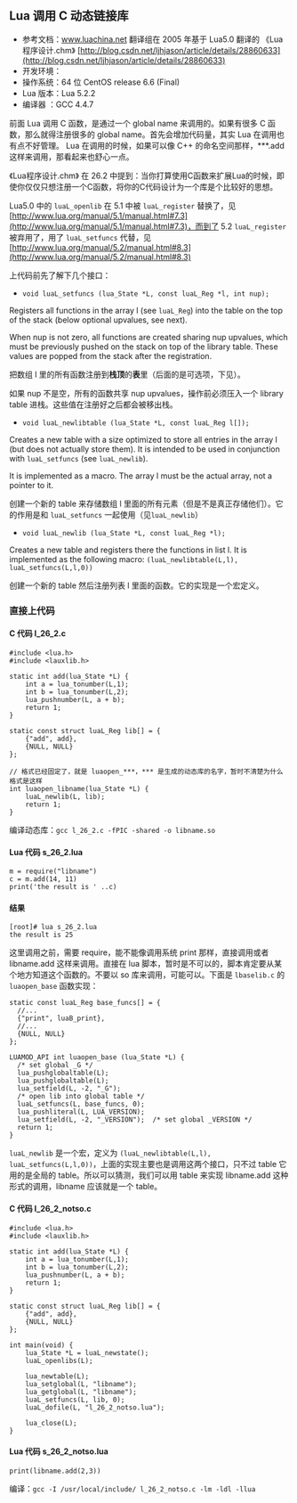 ## Lua 调用 C 动态链接库 ##

- 参考文档：www.luachina.net 翻译组在 2005 年基于 Lua5.0 翻译的 《Lua程序设计.chm》
           [http://blog.csdn.net/ljhjason/article/details/28860633](http://blog.csdn.net/ljhjason/article/details/28860633)
- 开发环境：
 - 操作系统：64 位 CentOS release 6.6 (Final)
 - Lua 版本：Lua 5.2.2
 - 编译器  ：GCC 4.4.7

前面 Lua 调用 C 函数，是通过一个 global name 来调用的。如果有很多 C 函数，那么就得注册很多的 global name。首先会增加代码量，其实 Lua 在调用也有点不好管理。 Lua 在调用的时候，如果可以像 C++ 的命名空间那样，***.add 这样来调用，那看起来也舒心一点。

《Lua程序设计.chm》 在 26.2 中提到：当你打算使用C函数来扩展Lua的时候，即使你仅仅只想注册一个C函数，将你的C代码设计为一个库是个比较好的思想。

Lua5.0 中的 `luaL_openlib` 在 5.1 中被 `luaL_register` 替换了，见[http://www.lua.org/manual/5.1/manual.html#7.3](http://www.lua.org/manual/5.1/manual.html#7.3)，而到了 5.2 `luaL_register` 被弃用了，用了 `luaL_setfuncs` 代替，见 [http://www.lua.org/manual/5.2/manual.html#8.3](http://www.lua.org/manual/5.2/manual.html#8.3)

上代码前先了解下几个接口：

- `void luaL_setfuncs (lua_State *L, const luaL_Reg *l, int nup);`

Registers all functions in the array l (see `luaL_Reg`) into the table on the top of the stack (below optional upvalues, see next).

When nup is not zero, all functions are created sharing nup upvalues, which must be previously pushed on the stack on top of the library table. These values are popped from the stack after the registration.

把数组 l 里的所有函数注册到**栈顶**的**表**里（后面的是可选项，下见）。

如果 nup 不是空，所有的函数共享 nup upvalues，操作前必须压入一个 library table 进栈。这些值在注册好之后都会被移出栈。

- `void luaL_newlibtable (lua_State *L, const luaL_Reg l[]);`

Creates a new table with a size optimized to store all entries in the array l (but does not actually store them). It is intended to be used in conjunction with `luaL_setfuncs` (see `luaL_newlib`).

It is implemented as a macro. The array l must be the actual array, not a pointer to it.

创建一个新的 table 来存储数组 l 里面的所有元素（但是不是真正存储他们）。它的作用是和 `luaL_setfuncs` 一起使用（见`luaL_newlib`）

- `void luaL_newlib (lua_State *L, const luaL_Reg *l);`

Creates a new table and registers there the functions in list l. It is implemented as the following macro:
`(luaL_newlibtable(L,l), luaL_setfuncs(L,l,0))`

创建一个新的 table 然后注册列表 l 里面的函数。它的实现是一个宏定义。

### 直接上代码 ###
#### C 代码 l\_26\_2.c ####
	#include <lua.h>
	#include <lauxlib.h>
	
	static int add(lua_State *L) {
	    int a = lua_tonumber(L,1);
	    int b = lua_tonumber(L,2);
	    lua_pushnumber(L, a + b);
	    return 1;
	}
	
	static const struct luaL_Reg lib[] = {
	    {"add", add},
	    {NULL, NULL}
	};
	
	// 格式已经固定了，就是 luaopen_***，*** 是生成的动态库的名字，暂时不清楚为什么格式是这样
	int luaopen_libname(lua_State *L) {
	    luaL_newlib(L, lib);
	    return 1;
	}

编译动态库：`gcc l_26_2.c -fPIC -shared -o libname.so`

#### Lua 代码 s\_26\_2.lua ####
	m = require("libname")
	c = m.add(14, 11)
	print('the result is ' ..c)

#### 结果 ####
	[root]# lua s_26_2.lua 
	the result is 25

这里调用之前，需要 require，能不能像调用系统 print 那样，直接调用或者 libname.add 这样来调用。直接在 lua 脚本，暂时是不可以的，脚本肯定要从某个地方知道这个函数的。不要以 so 库来调用，可能可以。下面是 `lbaselib.c` 的 `luaopen_base` 函数实现：

	static const luaL_Reg base_funcs[] = {
      //...
	  {"print", luaB_print},
	  //...
	  {NULL, NULL}
	};

	LUAMOD_API int luaopen_base (lua_State *L) {
	  /* set global _G */
	  lua_pushglobaltable(L);
	  lua_pushglobaltable(L);
	  lua_setfield(L, -2, "_G");
	  /* open lib into global table */
	  luaL_setfuncs(L, base_funcs, 0);
	  lua_pushliteral(L, LUA_VERSION);
	  lua_setfield(L, -2, "_VERSION");  /* set global _VERSION */
	  return 1;
	}

`luaL_newlib` 是一个宏，定义为 `(luaL_newlibtable(L,l), luaL_setfuncs(L,l,0))`，上面的实现主要也是调用这两个接口，只不过 table 它用的是全局的 table。所以可以猜测，我们可以用 table 来实现 libname.add 这种形式的调用，libname 应该就是一个 table。

#### C 代码 l\_26\_2_notso.c ####
	#include <lua.h>
	#include <lauxlib.h>
	
	static int add(lua_State *L) {
	    int a = lua_tonumber(L,1);
	    int b = lua_tonumber(L,2);
	    lua_pushnumber(L, a + b);
	    return 1;
	}
	
	static const struct luaL_Reg lib[] = {
	    {"add", add},
	    {NULL, NULL}
	};

	int main(void) {
	    lua_State *L = luaL_newstate();
	    luaL_openlibs(L);

		lua_newtable(L);
		lua_setglobal(L, "libname");
		lua_getglobal(L, "libname");
		luaL_setfuncs(L, lib, 0);
		luaL_dofile(L, "l_26_2_notso.lua");
		
		lua_close(L);
	}

#### Lua 代码 s\_26\_2_notso.lua ####
	print(libname.add(2,3))

编译：`gcc -I /usr/local/include/ l_26_2_notso.c -lm -ldl -llua`